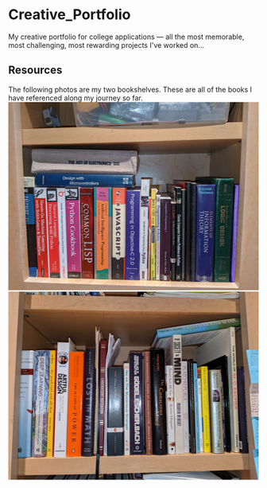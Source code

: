 # Creative_Portfolio
My creative portfolio for college applications — all the most memorable, most challenging, most rewarding projects I've worked on...
## Resources
The following photos are my two bookshelves. These are all of the books I have referenced along my journey so far.
![Shelf 1](./PXL_20201102_031115596.jpg)
![Shelf 2](./PXL_20201102_031129072.jpg)
